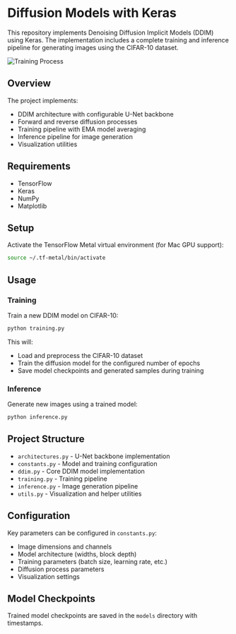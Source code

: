 # Diffusion Models with Keras

This repository implements Denoising Diffusion Implicit Models (DDIM) using Keras. The implementation includes a complete training and inference pipeline for generating images using the CIFAR-10 dataset.

![Training Process](images/train.gif)

## Overview

The project implements:
- DDIM architecture with configurable U-Net backbone
- Forward and reverse diffusion processes
- Training pipeline with EMA model averaging
- Inference pipeline for image generation
- Visualization utilities

## Requirements

- TensorFlow 
- Keras
- NumPy
- Matplotlib

## Setup

Activate the TensorFlow Metal virtual environment (for Mac GPU support):

```bash
source ~/.tf-metal/bin/activate
```

## Usage
### Training
Train a new DDIM model on CIFAR-10:

```bash
python training.py
```

This will: 
- Load and preprocess the CIFAR-10 dataset
- Train the diffusion model for the configured number of epochs
- Save model checkpoints and generated samples during training

### Inference
Generate new images using a trained model:

```bash
python inference.py
```


## Project Structure
- `architectures.py` - U-Net backbone implementation
- `constants.py` - Model and training configuration
- `ddim.py` - Core DDIM model implementation
- `training.py` - Training pipeline
- `inference.py` - Image generation pipeline
- `utils.py` - Visualization and helper utilities

## Configuration
Key parameters can be configured in `constants.py`:
- Image dimensions and channels
- Model architecture (widths, block depth)
- Training parameters (batch size, learning rate, etc.)
- Diffusion process parameters
- Visualization settings

## Model Checkpoints
Trained model checkpoints are saved in the `models` directory with timestamps.